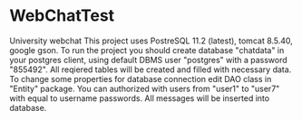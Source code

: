 # WebChatTest
University webchat
This project uses PostreSQL 11.2 (latest), tomcat 8.5.40, google gson.
To run the project you should create database "chatdata" in your postgres client, using default DBMS user "postgres" with a password "855492".
All reqiered tables will be created and filled with necessary data.
To change some properties for database connection edit DAO class in "Entity" package.
You can authorized with users from "user1" to "user7" with equal to username passwords.
All messages will be inserted into database.
